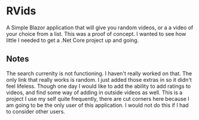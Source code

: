 # RVids
A Simple Blazor application that will give you random videos, or a a video of your choice from a list. 
This was a proof of concept. I wanted to see how little I needed to get a .Net Core project up and going.
## Notes
The search currenlty is not functioning. I haven't really worked on that. 
The only link that really works is random. I just added those extras in so it didn't feel lifeless.
Though one day I would like to add the ability to add ratings to videos, and find some way of adding in outside videos as well. 
This is a project I use my self quite frequently, there are cut corners here because I am going to be the only user of this application.
I would not do this if I had to consider other users.
